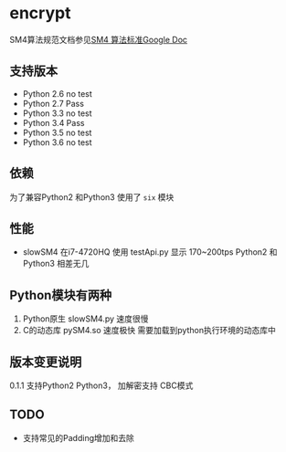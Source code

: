 encrypt
=======

SM4算法规范文档参见[SM4 算法标准Google Doc](https://drive.google.com/file/d/0B0o25hRlUdXcbzdjT0hrYkkwUjg/edit?usp=sharing)
## 支持版本
* Python 2.6 no test
* Python 2.7 Pass
* Python 3.3 no test
* Python 3.4 Pass
* Python 3.5 no test
* Python 3.6 no test

## 依赖
为了兼容Python2 和Python3 使用了 `six` 模块

## 性能
* slowSM4 在i7-4720HQ 使用 testApi.py 显示 170~200tps Python2 和Python3 相差无几


## Python模块有两种
1. Python原生 slowSM4.py 速度很慢
2. C的动态库 pySM4.so 速度极快 需要加载到python执行环境的动态库中

## 版本变更说明

0.1.1 支持Python2 Python3， 加解密支持 CBC模式

## TODO
* 支持常见的Padding增加和去除